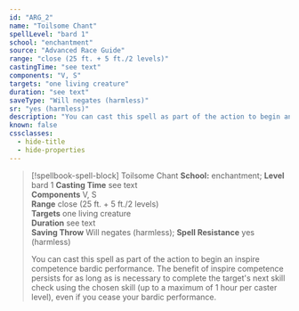 ```yaml
---
id: "ARG_2"
name: "Toilsome Chant"
spellLevel: "bard 1"
school: "enchantment"
source: "Advanced Race Guide"
range: "close (25 ft. + 5 ft./2 levels)"
castingTime: "see text"
components: "V, S"
targets: "one living creature"
duration: "see text"
saveType: "Will negates (harmless)"
sr: "yes (harmless)"
description: "You can cast this spell as part of the action to begin an inspire competence bardic performance. The benefit of inspire competence persists for as long as is necessary to complete the target's next skill check using the chosen skill (up to a maximum of 1 hour per caster level), even if you cease your bardic performance."
known: false
cssclasses:
  - hide-title
  - hide-properties
---
```


> [!spellbook-spell-block] Toilsome Chant
> **School:** enchantment; **Level** bard 1
> **Casting Time** see text  
> **Components** V, S  
> **Range** close (25 ft. + 5 ft./2 levels)  
> **Targets** one living creature  
> **Duration** see text  
> **Saving Throw** Will negates (harmless); **Spell Resistance** yes (harmless)
> 
> You can cast this spell as part of the action to begin an inspire competence bardic performance. The benefit of inspire competence persists for as long as is necessary to complete the target's next skill check using the chosen skill (up to a maximum of 1 hour per caster level), even if you cease your bardic performance.